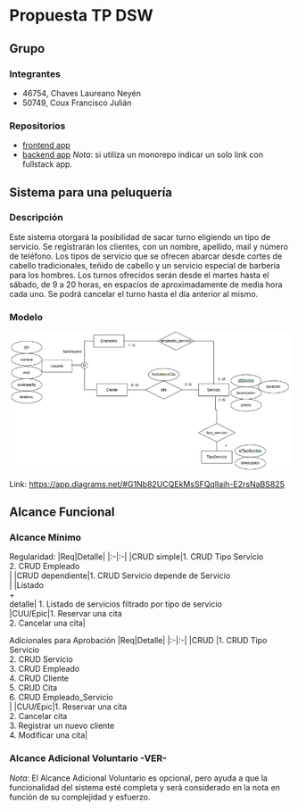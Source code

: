 # Propuesta TP DSW

## Grupo
### Integrantes
* 46754, Chaves Laureano Neyén
* 50749, Coux Francisco Julián

### Repositorios
* [frontend app](http://hyperlinkToGihubOrGitlab)
* [backend app](http://hyperlinkToGihubOrGitlab)
*Nota*: si utiliza un monorepo indicar un solo link con fullstack app.

## Sistema para una peluquería
### Descripción
Este sistema otorgará la posibilidad de sacar turno eligiendo un tipo de servicio. Se registrarán los clientes, con un nombre, apellido, mail y número de teléfono. 
Los tipos de servicio que se ofrecen abarcar desde cortes de cabello tradicionales, teñido de cabello y un servicio especial de barbería para los hombres.
Los turnos ofrecidos serán desde el martes hasta el sábado, de 9 a 20 horas, en espacios de aproximadamente de media hora cada uno. Se podrá cancelar el turno hasta el día anterior al mismo.

### Modelo

<img src="./img/der.png"/>

Link: https://app.diagrams.net/#G1Nb82UCQEkMsSFQqlIaih-E2rsNaBS825

## Alcance Funcional 

### Alcance Mínimo

Regularidad:
|Req|Detalle|
|:-|:-|
|CRUD simple|1. CRUD Tipo Servicio<br>2. CRUD Empleado<br>|
|CRUD dependiente|1. CRUD Servicio depende de Servicio<br>|
|Listado<br>+<br>detalle| 1. Listado de servicios filtrado por tipo de servicio<br>
|CUU/Epic|1. Reservar una cita<br>2. Cancelar una cita|


Adicionales para Aprobación
|Req|Detalle|
|:-|:-|
|CRUD |1. CRUD Tipo Servicio<br>2. CRUD Servicio<br>3. CRUD Empleado<br>4. CRUD Cliente<br>5. CRUD Cita<br>6. CRUD Empleado_Servicio<br>|
|CUU/Epic|1. Reservar una cita<br>2. Cancelar cita<br>3. Registrar un nuevo cliente<br>4. Modificar una cita|


### Alcance Adicional Voluntario -VER-

*Nota*: El Alcance Adicional Voluntario es opcional, pero ayuda a que la funcionalidad del sistema esté completa y será considerado en la nota en función de su complejidad y esfuerzo.


